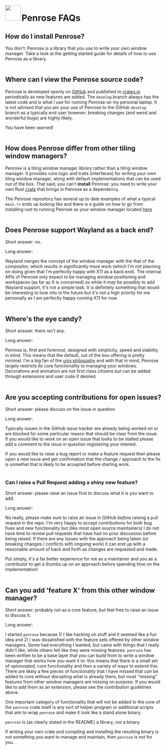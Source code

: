 <image width="50px" src="https://raw.githubusercontent.com/sminez/penrose/develop/icon.svg" align="left"></image>
# Penrose FAQs

## How do I install Penrose?
You don't: Penrose is a library that you use to write your own window manager.
Take a look at the getting started guide for details of how to use Penrose
as a library.
<br><br>


## Where can I view the Penrose source code?

Penrose is developed openly on [GitHub][0] and published to [crates.io][1]
periodically as new features are added. The `develop` branch always has the
latest code and is what I use for running Penrose on my personal laptop. It
is not advised that you pin your use of Penrose to the GitHub `develop` branch
as a typically end user however: breaking changes (and weird and wonderful bugs)
are highly likely.

You have been warned!
<br><br>


## How does Penrose differ from other tiling window managers?

Penrose is a tiling window manager _library_ rather than a tiling window
manager. It provides core logic and traits (interfaces) for writing your own
tiling window manager, along with default implementations that can be used out
of the box. That said, you can't **install** Penrose: you need to write your own
Rust [crate][2] that brings in Penrose as a dependency.

The Penrose repository has several up to date examples of what a typical
`main.rs` ends up looking like and there is a guide on how to go from installing
rust to running Penrose as your window manager located [here][3]
<br><br>


## Does Penrose support Wayland as a back end?

Short answer: no.

Long answer:

Wayland merges the concept of the window manager with the that of the
compositor, which results in significantly more work (which I'm not planning on
doing given that I'm perfectly happy with X11 as a back end). The internal APIs
of Penrose only expect to be managing window positioning and workspaces (as far
as X is concerned) so while it _may_ be possibly to add Wayland support, it's
not a simple task. It is definitely something that would be interesting to look
into in the future but it's not a high priority for me personally as I am
perfectly happy running X11 for now.
<br><br>


## Where's the eye candy?

Short answer: there isn't any.

Long answer:

Penrose is, first and foremost, designed with simplicity, speed and stability in
mind. This means that the default, out of the box offering is pretty minimal.
I'm a big fan of the [unix philosophy][4] and with that in mind, Penrose largely
restricts its core functionality to managing your windows. Decorations and
animation are not first class citizens but can be added through extensions and
user code if desired.
<br><br>


## Are you accepting contributions for open issues?

Short answer: please discuss on the issue in question

Long answer:

Typically issues in the GitHub issue tracker are already being worked on or are
blocked for some particular reason that should be clear from the issue. If you
would like to work on an open issue that looks to be stalled please add a
comment to the issue in question registering your interest.

If you would like to raise a bug report or make a feature request then please
open a new issue and get confirmation that the change / approach to the fix is
somethat that is likely to be accepted before starting work.
<br><br>


### Can I raise a Pull Request adding a shiny new feature?

Short answer: please raise an issue first to discuss what it is you want to add.

Long answer:

No really, please make sure to raise an issue in GitHub _before_ raising a pull
request in the repo. I'm very happy to accept contributions for both bug fixes
and new functionality but (like most open source maintainers) I do not have time
to review pull requests that have had no prior discussion before being raised.
If there are any issues with the approach being taken (or breaking changes / conflicts
with ongoing work) it can end up with a reasonable amount of back and forth as
changes are requested and made.

Put simply, it's a far better experience for me as a maintainer and you as a
contributor to get a thumbs up on an approach before spending time on the implementation!
<br><br>


## Can you add 'feature X' from this other window manager?

Short answer: probably not as a core feature, but feel free to raise an issue to discuss it.

Long answer:

I started `penrose` because 1) I like hacking on stuff and it seemed like a fun
idea and 2) I was dissatisfied with the feature sets offered by other window
managers. Some had everything I wanted, but came with things that I really
didn't like, while others felt like they were missing features. `penrose` has
been written to be a base layer that you can build from to write a window
manager that works how you want it to: this means that there is a small set of
opinionated, core functionality and then a variety of ways to extend this. There
are likely a few pieces of functionality that I have missed that _can_ be added
to core without disrupting what is already there, but most "missing" features
from other window managers are missing on purpose. If you would like to add them
as an extension, please see the contribution guidelines above.

One important category of functionality that will not be added to the core of the
`penrose` crate itself is any sort of helper program or additional scripts that
aim to wrap `penrose` and make it look like a stand alone binary.

`penrose` is (as clearly stated in the README) a library, _not_ a binary.

If writing your own crate and compiling and installing the resulting binary is
not something you want to manage and maintain, then `penrose` is not for you.


  [0]: https://github.com/sminez/penrose
  [1]: https://crates.io/crates/penrose
  [2]: https://doc.rust-lang.org/book/ch07-01-packages-and-crates.html
  [3]: https://github.com/sminez/penrose/blob/develop/docs/getting_started.md
  [4]: https://en.wikipedia.org/wiki/Unix_philosophy
